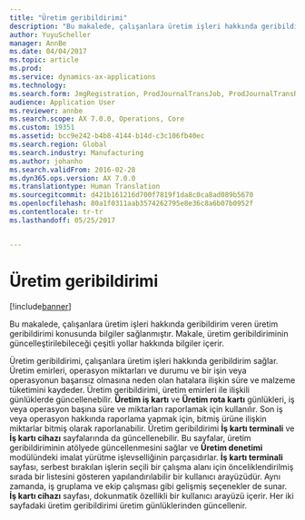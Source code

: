 ```yaml
---
title: "Üretim geribildirimi"
description: "Bu makalede, çalışanlara üretim işleri hakkında geribildirim veren üretim geribildirimi konusunda bilgiler sağlanmıştır. Makale, üretim geribildiriminin güncelleştirilebileceği çeşitli yollar hakkında bilgiler içerir."
author: YuyuScheller
manager: AnnBe
ms.date: 04/04/2017
ms.topic: article
ms.prod: 
ms.service: dynamics-ax-applications
ms.technology: 
ms.search.form: JmgRegistration, ProdJournalTransJob, ProdJournalTransRoute, ProdParmReportFinished
audience: Application User
ms.reviewer: annbe
ms.search.scope: AX 7.0.0, Operations, Core
ms.custom: 19351
ms.assetid: bcc9e242-b4b8-4144-b14d-c3c106fb40ec
ms.search.region: Global
ms.search.industry: Manufacturing
ms.author: johanho
ms.search.validFrom: 2016-02-28
ms.dyn365.ops.version: AX 7.0.0
ms.translationtype: Human Translation
ms.sourcegitcommit: d421b161216d700f7819f1da8c0ca8ad089b5670
ms.openlocfilehash: 80a1f0311aab3574262795e8e36c8a6b07b0952f
ms.contentlocale: tr-tr
ms.lasthandoff: 05/25/2017


---
```


# <a name="production-feedback"></a>Üretim geribildirimi

[!include[banner](../includes/banner.md)]


Bu makalede, çalışanlara üretim işleri hakkında geribildirim veren üretim geribildirimi konusunda bilgiler sağlanmıştır. Makale, üretim geribildiriminin güncelleştirilebileceği çeşitli yollar hakkında bilgiler içerir.

Üretim geribildirimi, çalışanlara üretim işleri hakkında geribildirim sağlar. Üretim emirleri, operasyon miktarları ve durumu ve bir işin veya operasyonun başarısız olmasına neden olan hatalara ilişkin süre ve malzeme tüketimini kaydeder. Üretim geribildirimi, üretim emirleri ile ilişkili günlüklerde güncellenebilir. **Üretim iş kartı** ve **Üretim rota kartı** günlükleri, iş veya operasyon başına süre ve miktarları raporlamak için kullanılır. Son iş veya operasyon hakkında raporlama yapmak için, bitmiş ürüne ilişkin miktarlar bitmiş olarak raporlanabilir. Üretim geribildirimi **İş kartı terminali** ve **İş kartı cihazı** sayfalarında da güncellenebilir. Bu sayfalar, üretim geribildiriminin atölyede güncellenmesini sağlar ve **Üretim denetimi** modülündeki imalat yürütme işlevselliğinin parçasıdırlar. **İş kartı terminali** sayfası, serbest bırakılan işlerin seçili bir çalışma alanı için önceliklendirilmiş sırada bir listesini gösteren yapılandırılabilir bir kullanıcı arayüzüdür. Aynı zamanda, iş gruplama ve ekip çalışması gibi gelişmiş seçenekler de sunar. **İş kartı cihazı** sayfası, dokunmatik özellikli bir kullanıcı arayüzü içerir. Her iki sayfadaki üretim geribildirimi üretim günlüklerinden güncellenir.




